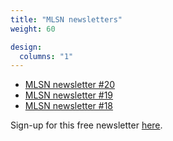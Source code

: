 ```yaml
---
title: "MLSN newsletters"
weight: 60

design:
  columns: "1"
---
```


* [MLSN newsletter #20](mlsn-newsletter-20.pdf)
* [MLSN newsletter #19](mlsn-newsletter-19.pdf)
* [MLSN newsletter #18](mlsn-newsletter-18.pdf)

Sign-up for this free newsletter [here](/#newsletters).


